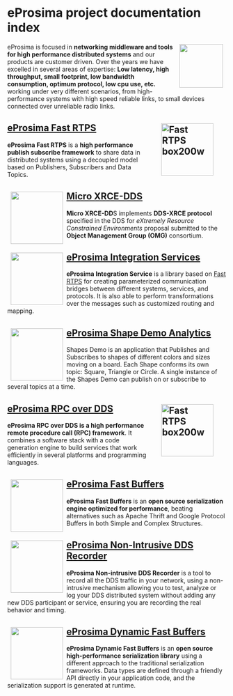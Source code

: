 # eProsima project documentation index

<a href="http://www.eprosima.com"><img src="https://encrypted-tbn3.gstatic.com/images?q=tbn:ANd9GcSd0PDlVz1U_7MgdTe0FRIWD0Jc9_YH-gGi0ZpLkr-qgCI6ZEoJZ5GBqQ" align="right" hspace="8" vspace="2" width="100" height="100" ></a> eProsima is focused in **networking middleware and tools for high performance distributed systems** and our products are customer driven.
Over the years we have excelled in several areas of expertise: **Low latency, high throughput, small footprint, low bandwidth consumption, optimum protocol, low cpu use, etc.** working under very different scenarios, from high-performance systems with high speed reliable links, to small devices connected over unreliable radio links.

## <a href="http://eprosima-fast-rtps.readthedocs.io"> <img style="margin-right: 30px; margin-left: 30px; float: right;" alt="Fast RTPS box200w" src="http://www.eprosima.com/images/boxes/Fast_RTPS_box200w.png" align="left" hspace="8" vspace="2" width="120" height="120"> </a> [eProsima Fast RTPS](http://eprosima-fast-rtps.readthedocs.io)

**eProsima Fast RTPS** is a **high performance publish subscribe framework** to share data in distributed systems using a decoupled model based on Publishers, Subscribers and Data Topics.

## <a href="https://micro-xrce-dds.readthedocs.io/en/latest/introduction.html"><img src="https://encrypted-tbn3.gstatic.com/images?q=tbn:ANd9GcSd0PDlVz1U_7MgdTe0FRIWD0Jc9_YH-gGi0ZpLkr-qgCI6ZEoJZ5GBqQ" align="left" hspace="8" vspace="2" width="120" height="120" ></a> [Micro XRCE-DDS](https://micro-xrce-dds.readthedocs.io/en/latest/introduction.html)

**Micro XRCE-DD**S implements **DDS-XRCE protocol** specified in the DDS for *eXtremely Resource Constrained Environments* proposal submitted to the **Object Management Group (OMG)** consortium.

## <a href="https://integration-services.readthedocs.io/en/latest/"><img src="https://encrypted-tbn3.gstatic.com/images?q=tbn:ANd9GcSd0PDlVz1U_7MgdTe0FRIWD0Jc9_YH-gGi0ZpLkr-qgCI6ZEoJZ5GBqQ" align="left" hspace="8" vspace="2" width="120" height="120" ></a> [eProsima Integration Services](https://integration-services.readthedocs.io/en/latest/)

**eProsima Integration Service** is a library based on [Fast RTPS](http://eprosima-fast-rtps.readthedocs.io) for creating parameterized communication bridges between different systems, services, and protocols.
It is also able to perform transformations over the messages such as customized routing and mapping.

## <a href="https://eprosima-shapes-demo.readthedocs.io/en/latest/"><img src="https://www.eprosima.com/images/screenshots/eProsima-Shapes-Demo.png" align="left" hspace="8" vspace="2" width="120" height="120" ></a> [eProsima Shape Demo Analytics](https://eprosima-shapes-demo.readthedocs.io/en/latest/)

Shapes Demo is an application that Publishes and Subscribes to shapes of different colors and sizes moving on a board. Each Shape conforms its own topic: Square, Triangle or Circle. A single instance of the Shapes Demo can publish on or subscribe to several topics at a time.

## <a href="https://www.eprosima.com/docs/rpc-over-dds/1.0.3/pdf/eprosima-fast-rtps/User-Manual.pdf"> <img style="margin-right: 30px; margin-left: 30px; float: right;" alt="Fast RTPS box200w" src="http://www.eprosima.com/images/boxes/RPC_over_DDS_box200.png" align="left" hspace="8" vspace="2" width="120" height="120"> [eProsima RPC over DDS](https://www.eprosima.com/docs/rpc-over-dds/1.0.3/pdf/eprosima-fast-rtps/User-Manual.pdf)

**eProsima RPC over DDS is a high performance remote procedure call (RPC) framework**. It combines a software stack with a code generation engine to build services that work efficiently in several platforms and programming languages. 


## <a href="https://www.eprosima.com/docs/fast-buffers/0.3.0/pdf/User-Manual.pdf"><img src="https://www.eprosima.com/images/boxes/Fast_Buffers_box200b.png" align="left" hspace="8" vspace="2" width="120" height="120" ></a> [eProsima Fast Buffers](https://www.eprosima.com/docs/fast-buffers/0.3.0/pdf/User-Manual.pdf)

**eProsima Fast Buffers** is an **open source serialization engine optimized for performance**, beating alternatives such as Apache Thrift and Google Protocol Buffers in both Simple and Complex Structures.


## <a href="https://www.eprosima.com/docs/non-intrusive-dds-recorder/1.0.0/pdf/User-Manual.pdf"><img src="https://encrypted-tbn3.gstatic.com/images?q=tbn:ANd9GcSd0PDlVz1U_7MgdTe0FRIWD0Jc9_YH-gGi0ZpLkr-qgCI6ZEoJZ5GBqQ" align="left" hspace="8" vspace="2" width="120" height="120" ></a> [eProsima Non-Intrusive DDS Recorder](https://www.eprosima.com/docs/non-intrusive-dds-recorder/1.0.0/pdf/User-Manual.pdf)

**eProsima Non-intrusive DDS Recorder** is a tool to record all the DDS traffic in your network, using a non-intrusive mechanism allowing you to test, analyze or log your DDS distributed system without adding any new DDS participant or service, ensuring you are recording the real behavior and timing.


## <a href="https://www.eprosima.com/docs/dynamic-fast-buffers/0.2.0/pdf/User-Manual.pdf"><img src="https://encrypted-tbn3.gstatic.com/images?q=tbn:ANd9GcSd0PDlVz1U_7MgdTe0FRIWD0Jc9_YH-gGi0ZpLkr-qgCI6ZEoJZ5GBqQ" align="left" hspace="8" vspace="2" width="120" height="120" ></a> [eProsima Dynamic Fast Buffers ](https://www.eprosima.com/docs/dynamic-fast-buffers/0.2.0/pdf/User-Manual.pdf)

**eProsima Dynamic Fast Buffers** is an **open source high-performance serialization library** using a different approach to the traditional serialization frameworks. Data types are defined through a friendly API directly in your application code, and the serialization support is generated at runtime.

